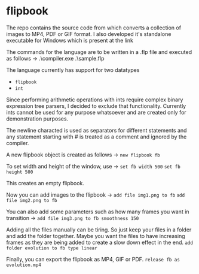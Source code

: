# flipbook

The repo contains the source code from which converts a collection of images to MP4, PDF or GIF format. I also developed it's standalone executable for Windows which is present at the link 

The commands for the language are to be written in a .flp file and executed as follows ->
.\compiler.exe .\sample.flp

The language currently has support for two datatypes
- `flipbook`
- `int`

Since performing arithmetic operations with ints require complex binary expression tree parsers, I decided to exclude that functionality. Currently ints cannot be used for any purpose whatsoever and are created only for demonstration purposes.

The newline characted is used as separators for different statements and any statement starting with # is treated as a comment and ignored by the compiler.

A new flipbook object is created as follows ->
`new flipbook fb`

To set width and height of the window, use ->
`set fb width 500`
`set fb height 500`

This creates an empty flipbook.

Now you can add images to the flipbook ->
`add file img1.png to fb`
`add file img2.png to fb`

You can also add some parameters such as how many frames you want in transition ->
`add file img3.png to fb smoothness 150`

Adding all the files manually can be tiring. So just keep your files in a folder and add the folder together. Maybe you want the files to have increasing frames as they are being added to create a slow down effect in the end.
`add folder evolution to fb type linear`

Finally, you can export the flipbook as MP4, GIF or PDF.
`release fb as evolution.mp4`



